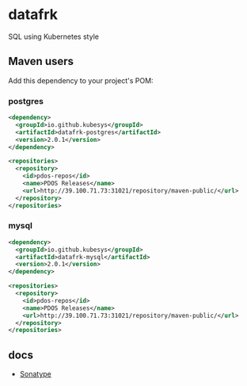 # datafrk
SQL using Kubernetes style

## Maven users

Add this dependency to your project's POM:

### postgres

```xml
<dependency>
  <groupId>io.github.kubesys</groupId>
  <artifactId>datafrk-postgres</artifactId>
  <version>2.0.1</version>
</dependency>

<repositories>
  <repository>
    <id>pdos-repos</id>
    <name>PDOS Releases</name>
    <url>http://39.100.71.73:31021/repository/maven-public/</url>
  </repository>
</repositories>
```

### mysql

```xml
<dependency>
  <groupId>io.github.kubesys</groupId>
  <artifactId>datafrk-mysql</artifactId>
  <version>2.0.1</version>
</dependency>

<repositories>
  <repository>
    <id>pdos-repos</id>
    <name>PDOS Releases</name>
    <url>http://39.100.71.73:31021/repository/maven-public/</url>
  </repository>
</repositories>
```

## docs

- [Sonatype](https://mp.weixin.qq.com/s?__biz=Mzg2MDYzODI5Nw==&mid=2247493958&idx=1&sn=d7e47334823f58db7ce012783045f382&source=41#wechat_redirect)

